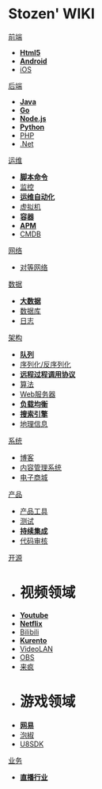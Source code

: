 # Stozen' WIKI

[前端]()

 * [<span class="fa fa-html5" aria-hidden="true"></span> **Html5**](/client/html5/overview.md)
 * [<span class="fa fa-android" aria-hidden="true"></span> **Android**](/client/android/overview.md)
 * [<span class="fa fa-apple" aria-hidden="true"></span> iOS](/client/ios/overview.md)

[后端]()

 * [**Java**](/server/java/overview.md)
 * [**Go**](/server/go/overview.md)
 * [**Node.js**](/server/nodejs/overview.md)
 * [**Python**](/server/python/overview.md)
 * [PHP](/server/php/overview.md)
 * [.Net](/server/dotnet/overview.md)

[运维]()

  * [<span class="fa fa-hashtag" aria-hidden="true"></span> **脚本命令**](/operation/shell/overview.md)
  * [<span class="fa fa-desktop" aria-hidden="true"></span> 监控](/operation/monitor/overview.md)
  * [**运维自动化**](/operation/auto-ops/overview.md)
  * [虚拟机](/operation/vm/overview.md)
  * [**容器**](/operation/container/overview.md)
  * [**APM**](/operation/apm.md)
  * [CMDB](/operation/cmdb.md)

[网络]()

  * [<span class="fa fa-globe" aria-hidden="true"></span> 对等网络](/networking/p2p/overview.md)
  
[数据]()

  * [<span class="fa fa-database" aria-hidden="true"></span> **大数据**](/data/bigdata/overview.md)
  * [<span class="fa fa-database" aria-hidden="true"></span> 数据库](/data/database/overview.md)
  * [<span class="fa fa-file-text" aria-hidden="true"></span> 日志](/data/logger/overview.md)
  
[架构]()

  * [**队列**](/architecture/queue.md)
  * [序列化/反序列化](/architecture/serialization.md)
  * [**远程过程调用协议**](/architecture/rpc.md)
  * [算法](/architecture/algorithm.md)
  * [Web服务器](/architecture/webserver.md)
  * [**负载均衡**](/architecture/load-balance.md)
  * [**搜索引擎**](/architecture/search-engine.md)
  * [地理信息](/architecture/location.md)

[系统]()

  * [<span class="fa fa-wordpress" aria-hidden="true"></span> 博客](/system/blog.md)
  * [<span class="fa fa-joomla" aria-hidden="true"></span> 内容管理系统](/system/cms.md)
  * [<span class="fa fa-shopping-cart" aria-hidden="true"></span> 电子商城](/system/emall.md)

[产品]()

  * [<span class="fa fa-product-hunt" aria-hidden="true"></span> 产品工具](/product/tool.md)
  * [测试](/product/testing.md)
  * [**持续集成**](/product/continuous-integration.md)
  * [代码审核](/product/codereview.md)

[开源]()

  * # 视频领域
  * [<span class="fa fa-youtube-play" aria-hidden="true"></span> **Youtube**](/video/youtube.md)
  * [**Netflix**](/video/netflix.md)
  * [Bilibili](/video/bilibili.md)
  * [**Kurento**](/video/kurento.md)
  * [VideoLAN](/video/videolan.md)
  * [OBS](/video/obs.md)
  * [来疯](/video/laifeng.md)
  * # 游戏领域
  * [**网易**](/game/netease.md)
  * [泡椒](/game/paojiao.md)
  * [U8SDK](/game/u8sdk.md)

[业务]()

  * [**直播行业**](/business/broadcaster.md)

